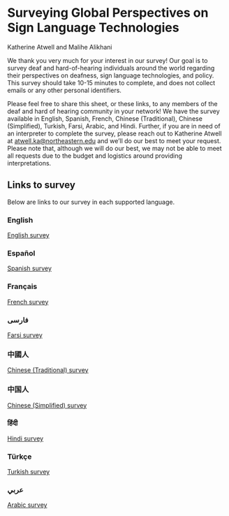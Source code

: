# Surveying Global Perspectives on Sign Language Technologies
Katherine Atwell and Malihe Alikhani

We thank you very much for your interest in our survey! Our goal is to survey deaf and hard-of-hearing individuals around the world regarding their perspectives on deafness, sign language technologies, and policy. This survey should take 10-15 minutes to complete, and does not collect emails or any other personal identifiers. 

Please feel free to share this sheet, or these links, to any members of the deaf and hard of hearing community in your network! We have the survey available in English, Spanish, French, Chinese (Traditional), Chinese (Simplified), Turkish, Farsi, Arabic, and Hindi. Further, if you are in need of an interpreter to complete the survey, please reach out to Katherine Atwell at atwell.ka@northeastern.edu and we’ll do our best to meet your request. Please note that, although we will do our best, we may not be able to meet all requests due to the budget and logistics around providing interpretations.

## Links to survey
Below are links to our survey in each supported language.
### English
[English survey](https://forms.gle/TpcfJiwmpVQziFbW8)

### Español
[Spanish survey](https://forms.gle/nJNWoGZhXkTj7by97)

### Français
[French survey](https://forms.gle/PXwrxeEE1xNWNUyy9)

### فارسی
[Farsi survey](https://forms.gle/o8yoMtVV2e6ygHVo7)

### 中國人
[Chinese (Traditional) survey](https://forms.gle/L2Gr2j4FiD8R2nQr5)

### 中国人
[Chinese (Simplified) survey](https://forms.gle/amFqyBSzFMaaDL6E6)

### हिंदी
[Hindi survey](https://forms.gle/juJW4GpzfYByuNQg9)

### Türkçe
[Turkish survey](https://forms.gle/eWi5nsQfCu5k5Khj8)

### عربي
[Arabic survey](https://forms.gle/DVASm1ecgbpK8upbA)
